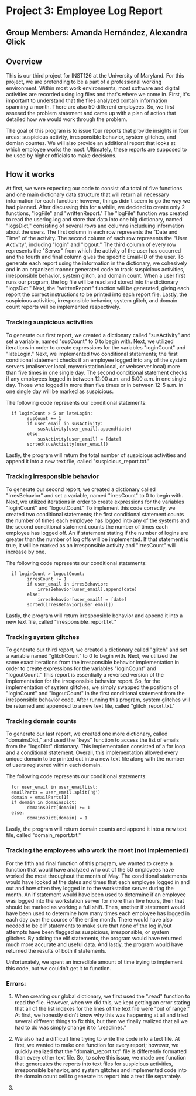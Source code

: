 # Project 3: Employee Log Report
## Group Members: Amanda Hernández, Alexandra Glick

## Overview

This is our third project for INST126 at the University of Maryland. For this project, we are pretending to be a part of a
professional working environment. Within most work environments, most software and digital activities are recorded using log files and that's where we come in. 
First, it's important to understand that the files analyzed contain information spanning a month. There are also 50 different employees. So, we first assesed the problem statement and came up with a plan of action that detailed how we would work through the problem. 

The goal of this program is to issue four reports that provide insights in four areas: suspicious activity, irresponsible behavior, system glitches, and domian countes. We will also provide an additional report that looks at which employee works the most. Ultimately, these reports are supposed to be used by higher officials to make decisions. 

## How it works

At first, we were expecting our code to consist of a total of five functions and one main dictionary data structure that will return all necessary information for each function; however, things didn't seem to go the way we had planned. After discussing this for a while, we decided to create only 2 functions, "logFile" and "writtenReport." The "logFile" function was created to read the userlog.log and store that data into one big dictionary, named "logsDict," consisting of several rows and columns includuing information about the users. The first column in each row represents the "Date and Time" of the activity. The second column of each row represents the "User Activity", including "login" and "logout." The third column of every row represents the "Server" from which the activity of the user has occurred and the fourth and final column gives the specific Email-ID of the user. To generate each report using the information in the dictionary, we cohesively and in an organized manner generated code to track suspicious activities, irresponsible behavior, system glitch, and domain count. When a user first runs our program, the log file will be read and stored into the dictionary "logsDict." Next, the "writtenReport" function will be generated, giving each report the correct instructions to be printed into each report file. Lastly, the suspicious activities, irresponsible behavior, system glitch, and domain count reports will be implemented respectively. 

### Tracking suspicious activities

To generate our first report, we created a dictionary called "susActivity" and set a variable, named "susCount" to 0 to begin with. Next, we utilized iterations in order to create expressions for the variables "loginCount" and "lateLogin." Next, we implemented two conditional statements; the first conditional statement checks if an employee logged into any of the system servers (mailserver.local, myworkstation.local, or webserver.local) more than five times in one single day. The second conditional statement checks if any employees logged in between 12:00 a.m. and 5:00 a.m. in one single day. Those who logged in more than five times or  in between 12-5 a.m. in one single day will be marked as suspicious. 

The following code represents our conditional statements:

      if loginCount > 5 or lateLogin:
            susCount += 1
            if user_email in susActivity:
                susActivity[user_email].append(date)
            else:
                susActivity[user_email] = [date]
            sorted(susActivity[user_email])

Lastly, the program will return the total number of suspicious activities and append it into a new text file, called "suspicious_report.txt."

### Tracking irresponsible behavior 

To generate our second report, we created a dictionary called "irresBehavior" and set a variable, named "irresCount" to 0 to begin with. Next, we utilized iterations in order to create expressions for the variables "loginCount" and "logoutCount." To implement this code correctly, we created two conditional statements; the first conditional statement counts the number of times each employee has logged into any of the systems and the second conditional statement  counts the number of times each employee has logged off. An if statement stating if the number of logins are greater than the number of log offs will be implemented. If that statement is true, it will be marked as an irresponsible activity and "irresCount" will increase by one.

The following code represents our conditional statements:

      if loginCount > logoutCount:
            irresCount += 1
            if user_email in irresBehavior:
                irresBehavior[user_email].append(date)
            else:
                irresBehavior[user_email] = [date]
            sorted(irresBehavior[user_email])

Lastly, the program will return irresponsible behavior and append it into a new text file, called "irresponsible_report.txt."

### Tracking system glitches

To generate our third report, we created a dictionary called "glitch" and set a variable named "glitchCount" to 0 to begin with. Next, we utilized the same exact iterations from the irresponsible behavior implementation in order to create expressions for the variables "loginCount" and "logoutCount." This report is essentially a reversed version of the implementation for the irresponsible behavior report. So, for the implementation of system glitches, we simply swapped the positions of "loginCount" and "logoutCount" in the first conditional statement from the irresponsible behavior code. After running this program, system glitches will be returned and appended to a new text file, called "glitch_report.txt."

### Tracking domain counts

To generate our last report, we created one more dictionary, called "domainsDict," and used the "keys" function to access the list of emails from the "logsDict" dictionary. This implementation consisted of a for loop and a conditional statement. Overall, this implementation allowed every unique domain to be printed out into a new text file along with the number of users registered within each domain.

The following code represents our conditional statements:

      for user_email in user_emailList:
      emailParts = user_email.split('@')
      domain = emailParts[1]
      if domain in domainsDict:
            domainsDict[domain] += 1
      else:
            domainsDict[domain] = 1
            
Lastly, the program will return domain counts and append it into a new text file, called "domain_report.txt."

### Tracking the employees who work the most (not implemented)

For the fifth and final function of this program, we wanted to create a function that would have analyzed who out of the 50 employees have worked the most throughout the month of May. The conditional statements would have looked at the dates and times that each employee logged in and out and how often they logged in to the workstation server during the month. An if statement would have been used to determine if an employee was logged into the workstation server for more than five hours, then that should be marked as working a full shift. Then, another if statement would have been used to determine how many times each employee has logged in each day over the course of the entire month. There would have also needed to be elif statements to make sure that none of the log in/out attempts have been flagged as suspicious, irresponsible, or system glitches. By adding the elif statements, the program would have returned much more accurate and useful data. And lastly, the program would have returned the results of both if statements.

Unfortunately, we spent an incredible amount of time trying to implement this code, but we couldn't get it to function.

### Errors:

1. When creating our global dictionary, we first used the ".read" function to read the file. However, when we did this, we kept getting an error stating that all of the list indexes for the lines of the text file were "out of range." At first, we honestly didn't know why this was happening at all and tried several different things to fix this, but then we finally realized that all we had to do was simply change it to ".readlines."

2. We also had a difficult time trying to write the code into a text file. At first, we wanted to make one function for every report; however, we quickly realized that the "domain_report.txt" file is differently formatted than every other text file. So, to solve this issue, we made one function that genereates the reports into text files for suspicious activities, irresponsible behavior, and system glitches and implemented code into the domain count cell to generate its report into a text file separately.

3. 
